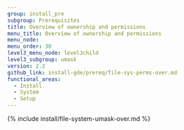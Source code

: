 ```yaml
---
group: install_pre
subgroup: Prerequisites
title: Overview of ownership and permissions
menu_title: Overview of ownership and permissions
menu_node:
menu_order: 30
level3_menu_node: level3child
level3_subgroup: umask
version: 2.2
github_link: install-gde/prereq/file-sys-perms-over.md
functional_areas:
  - Install
  - System
  - Setup
---
```


{% include install/file-system-umask-over.md %}
